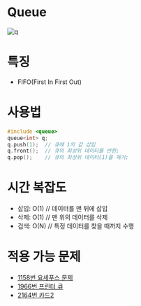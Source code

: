 # Queue

![q](https://user-images.githubusercontent.com/55429912/116702210-c9ab4280-aa03-11eb-9da3-e12f0aaaf9bb.png)

# 특징
- FIFO(First In First Out)

# 사용법

```C++
#include <queue>    
queue<int> q;
q.push(1);  // 큐에 1의 값 삽입
q.front();  // 큐의 최상위 데이터를 반환;
q.pop();    // 큐의 최상위 데이터(1)를 제거;      
```

# 시간 복잡도
- 삽입: O(1)  // 데이터를 맨 뒤에 삽입
- 삭제: O(1)  // 맨 위의 데이터를 삭제
- 검색: O(N)  // 특정 데이터를 찾을 때까지 수행

# 적용 가능 문제 
- <a href = https://www.acmicpc.net/problem/1158 >1158번 요세푸스 문제</a> 
- <a href = https://www.acmicpc.net/problem/1966 >1966번 프린터 큐</a> 
- <a href = https://www.acmicpc.net/problem/2164 >2164번 카드2</a>  
